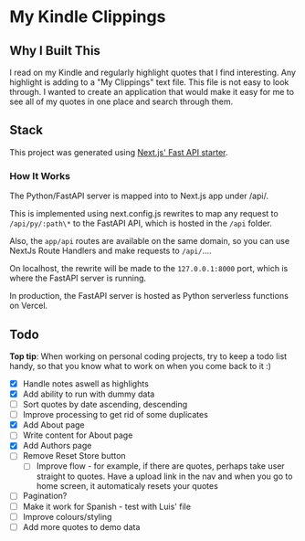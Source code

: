 # My Kindle Clippings

## Why I Built This

I read on my Kindle and regularly highlight quotes that I find interesting. Any highlight is adding to a "My Clippings" text file. This file is not easy to look through. I wanted to create an application that would make it easy for me to see all of my quotes in one place and search through them.

## Stack

This project was generated using [Next.js' Fast API starter](https://vercel.com/templates/next.js/nextjs-fastapi-starter).

### How It Works

The Python/FastAPI server is mapped into to Next.js app under /api/.

This is implemented using next.config.js rewrites to map any request to `/api/py/:path\*` to the FastAPI API, which is hosted in the `/api` folder.

Also, the `app/api` routes are available on the same domain, so you can use NextJs Route Handlers and make requests to `/api/`....

On localhost, the rewrite will be made to the `127.0.0.1:8000` port, which is where the FastAPI server is running.

In production, the FastAPI server is hosted as Python serverless functions on Vercel.

## Todo

**Top tip**: When working on personal coding projects, try to keep a todo list handy, so that you know what to work on when you come back to it :)

- [x] Handle notes aswell as highlights
- [x] Add ability to run with dummy data
- [ ] Sort quotes by date ascending, descending
- [ ] Improve processing to get rid of some duplicates
- [x] Add About page
- [ ] Write content for About page
- [x] Add Authors page
- [ ] Remove Reset Store button
  - [ ] Improve flow - for example, if there are quotes, perhaps take user straight to quotes. Have a upload link in the nav and when you go to home screen, it automaticaly resets your quotes
- [ ] Pagination?
- [ ] Make it work for Spanish - test with Luis' file
- [ ] Improve colours/styling
- [ ] Add more quotes to demo data
